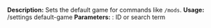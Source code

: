 **Description:** Sets the default game for commands like `/mods`.
**Usage:** /settings default-game <game>
**Parameters:**
<game>: ID or search term

